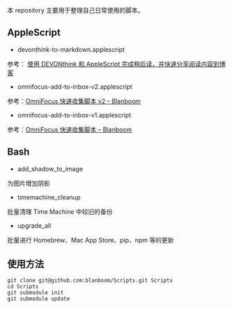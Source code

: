 本 repository 主要用于整理自己日常使用的脚本。

## AppleScript

- devonthink-to-markdown.applescript

参考： [使用 DEVONthink 和 AppleScript 完成稍后读，并快速分享阅读内容到博客](https://blanboom.org/2019/devonthink-to-markdown/)

- omnifocus-add-to-inbox-v2.applescript

参考：[OmniFocus 快速收集脚本 v2 – Blanboom](https://blanboom.org/2014/omnifocus-quick-entry-applescript-v2/)

- omnifocus-add-to-inbox-v1.applescript

参考：[OmniFocus 快速收集脚本 – Blanboom](https://blanboom.org/2014/omnifocus-quick-entry-applescript/)

## Bash

- add_shadow_to_image

为图片增加阴影

- timemachine_cleanup

批量清理 Time Machine 中较旧的备份

- upgrade_all

批量进行 Homebrew、Mac App Store、pip、npm 等的更新

## 使用方法

```
git clone git@github.com:blanboom/Scripts.git Scripts
cd Scripts
git submodule init
git submodule update
```